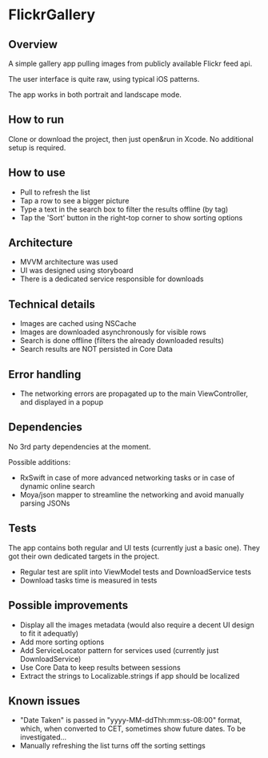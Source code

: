 # FlickrGallery

## Overview
A simple gallery app pulling images from publicly available Flickr feed api.

The user interface is quite raw, using typical iOS patterns.

The app works in both portrait and landscape mode.

## How to run
Clone or download the project, then just open&run in Xcode. 
No additional setup is required.

## How to use
* Pull to refresh the list
* Tap a row to see a bigger picture
* Type a text in the search box to filter the results offline (by tag)
* Tap the 'Sort' button in the right-top corner to show sorting options

## Architecture
* MVVM architecture was used
* UI was designed using storyboard
* There is a dedicated service responsible for downloads

## Technical details
* Images are cached using NSCache
* Images are downloaded asynchronously for visible rows
* Search is done offline (filters the already downloaded results)
* Search results are NOT persisted in Core Data

## Error handling
* The networking errors are propagated up to the main ViewController, and displayed in a popup

## Dependencies
No 3rd party dependencies at the moment. 

Possible additions:
* RxSwift in case of more advanced networking tasks or in case of dynamic online search
* Moya/json mapper to streamline the networking and avoid manually parsing JSONs

## Tests
The app contains both regular and UI tests (currently just a basic one). 
They got their own dedicated targets in the project.
* Regular test are split into ViewModel tests and DownloadService tests
* Download tasks time is measured in tests

## Possible improvements
* Display all the images metadata (would also require a decent UI design to fit it adequatly)
* Add more sorting options 
* Add ServiceLocator pattern for services used (currently just DownloadService)
* Use Core Data to keep results between sessions
* Extract the strings to Localizable.strings if app should be localized

## Known issues
* "Date Taken" is passed in "yyyy-MM-ddThh:mm:ss-08:00" format, which, when converted to CET, sometimes show future dates. To be investigated...
* Manually refreshing the list turns off the sorting settings

